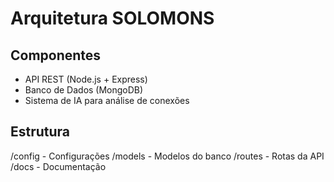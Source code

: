 # Arquitetura SOLOMONS

## Componentes
- API REST (Node.js + Express)
- Banco de Dados (MongoDB)
- Sistema de IA para análise de conexões

## Estrutura
/config - Configurações
/models - Modelos do banco
/routes - Rotas da API
/docs - Documentação